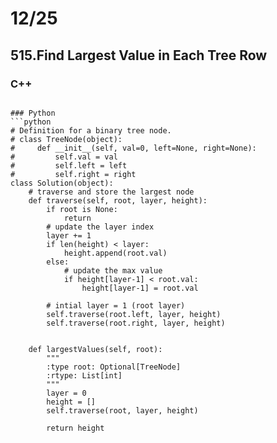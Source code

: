 # 12/25
## 515.Find Largest Value in Each Tree Row
### C++

```

### Python
```python
# Definition for a binary tree node.
# class TreeNode(object):
#     def __init__(self, val=0, left=None, right=None):
#         self.val = val
#         self.left = left
#         self.right = right
class Solution(object):
    # traverse and store the largest node        
    def traverse(self, root, layer, height):
        if root is None:
            return
        # update the layer index
        layer += 1
        if len(height) < layer:
            height.append(root.val)
        else:
            # update the max value
            if height[layer-1] < root.val:
                height[layer-1] = root.val

        # intial layer = 1 (root layer)
        self.traverse(root.left, layer, height)
        self.traverse(root.right, layer, height)
        

    def largestValues(self, root):
        """
        :type root: Optional[TreeNode]
        :rtype: List[int]
        """
        layer = 0
        height = []
        self.traverse(root, layer, height)
        
        return height
```